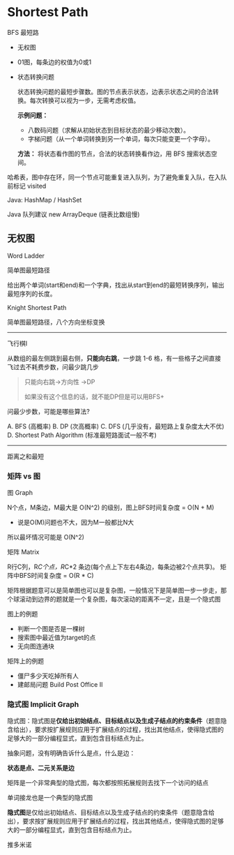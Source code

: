 # Shortest Path

BFS 最短路

- 无权图

- 01图，每条边的权值为0或1

- 状态转换问题

  状态转换问题的最短步骤数。图的节点表示状态，边表示状态之间的合法转换。每次转换可以视为一步，无需考虑权值。

  **示例问题：**

  - 八数码问题（求解从初始状态到目标状态的最少移动次数）。
  - 字梯问题（从一个单词转换到另一个单词，每次只能变更一个字母）。

  **方法：** 将状态看作图的节点，合法的状态转换看作边，用 BFS 搜索状态空间。

哈希表，图中存在环，同一个节点可能重复进入队列，为了避免重复入队，在入队前标记 visited

Java: HashMap / HashSet

Java 队列建议 new ArrayDeque (链表比数组慢)

## 无权图

Word Ladder

简单图最短路径

给出两个单词(start和end)和一个字典，找出从start到end的最短转换序列，输出最短序列的长度。

Knight Shortest Path

简单图最短路径，八个方向坐标变换

---

飞行棋I

从数组的最左侧跳到最右侧，**只能向右跳**，一步跳 1-6 格，有一些格子之间直接飞过去不耗费步数，问最少跳几步

> 只能向右跳->方向性 ->DP
>
> 如果没有这个信息的话，就不能DP但是可以用BFS+

问最少步数，可能是哪些算法?

A. BFS (高概率)
B. DP (次高概率)
C. DFS (几乎没有，最短路上复杂度太大不优)
D. Shortest Path Algorithm (标准最短路面试一般不考)

---

距离之和最短

### 矩阵 vs 图

图 Graph

N个点，M条边，M最大是 O(N^2) 的级别，图上BFS时间复杂度 = O(N + M)

- 说是O(M)问题也不大，因为M一般都比N大

所以最坏情况可能是 O(N^2)

矩阵 Matrix

R行C列，R*C个点，R*C*2 条边(每个点上下左右4条边，每条边被2个点共享)。 矩阵中BFS时间复杂度 = O(R * C)

矩阵根据题意可以是简单图也可以是复杂图，一般情况下是简单图一步一步走，那个球滚动到边界的题就是一个复杂图，每次滚动的距离不一定，且是一个隐式图

图上的例题

- 判断一个图是否是一棵树
- 搜索图中最近值为target的点
- 无向图连通块

矩阵上的例题

- 僵尸多少天吃掉所有人
- 建邮局问题 Build Post Office II

### 隐式图 Implicit Graph

隐式图：隐式图是**仅给出初始结点、目标结点以及生成子结点的约束条件**（题意隐含给出），要求按扩展规则应用于扩展结点的过程，找出其他结点，使得隐式图的足够大的一部分编程显式，直到包含目标结点为止。

抽象问题，没有明确告诉什么是点，什么是边：

**状态是点、二元关系是边**

矩阵是一个非常典型的隐式图，每次都按照拓展规则去找下一个访问的结点

单词接龙也是一个典型的隐式图

**隐式图**是仅给出初始结点、目标结点以及生成子结点的约束条件（题意隐含给出），要求按扩展规则应用于扩展结点的过程，找出其他结点，使得隐式图的足够大的一部分编程显式，直到包含目标结点为止。

推多米诺